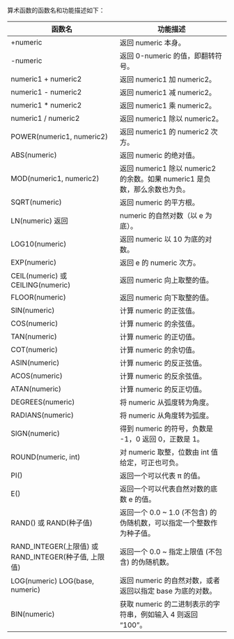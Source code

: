 算术函数的函数名和功能描述如下：

| 函数名	| 功能描述 |
| ----- | ----- |
| +numeric	| 返回 numeric 本身。 |
| -numeric	| 返回 0-numeric 的值，即翻转符号。 |
| numeric1 + numeric2	| 返回 numeric1 加 numeric2。|
| numeric1 - numeric2	 | 返回 numeric1 减 numeric2。|
| numeric1 * numeric2  | 返回 numeric1 乘 numeric2。|
| numeric1 / numeric2	 | 返回 numeric1 除以 numeric2。|
| POWER(numeric1, numeric2) |	返回 numeric1 的 numeric2 次方。|
| ABS(numeric)	| 返回 numeric 的绝对值。|
| MOD(numeric1, numeric2)	| 返回 numeric1 除以 numeric2 的余数。如果 numeric1 是负数，那么余数也为负。|
| SQRT(numeric)	| 返回 numeric 的平方根。|
| LN(numeric)	返回 | numeric 的自然对数（以 e 为底）。|
| LOG10(numeric) |	返回 numeric 以 10 为底的对数。|
| EXP(numeric)	| 返回 e 的 numeric 次方。|
| CEIL(numeric) 或 CEILING(numeric)	| 返回 numeric 向上取整的值。|
| FLOOR(numeric) |	返回 numeric 向下取整的值。|
| SIN(numeric)	| 计算 numeric 的正弦值。|
| COS(numeric) | 	计算 numeric 的余弦值。|
| TAN(numeric)	| 计算 numeric 的正切值。|
| COT(numeric)	| 计算 numeric 的余切值。|
| ASIN(numeric)	| 计算 numeric 的反正弦值。|
| ACOS(numeric)	| 计算 numeric 的反余弦值。|
| ATAN(numeric)	| 计算 numeric 的反正切值。|
| DEGREES(numeric)	| 将 numeric 从弧度转为角度。|
| RADIANS(numeric)	| 将 numeric 从角度转为弧度。|
| SIGN(numeric)	| 得到 numeric 的符号，负数是 -1，0 返回 0，正数是 1。|
| ROUND(numeric, int)	| 对 numeric 取整，位数由 int 值给定，可正也可负。|
| PI()	| 返回一个可以代表 π 的值。|
| E()	| 返回一个可以代表自然对数的底数 e 的值。|
| RAND() 或 RAND(种子值)	| 返回一个 0.0 ~ 1.0 (不包含) 的伪随机数，可以指定一个整数作为种子值。|
| RAND_INTEGER(上限值) 或 RAND_INTEGER(种子值, 上限值)	| 返回一个 0.0 ~ 指定上限值 (不包含) 的伪随机数。|
| LOG(numeric) LOG(base, numeric)	| 返回 numeric 的自然对数，或者返回以指定 base 为底的对数。|
| BIN(numeric)	| 获取 numeric 的二进制表示的字符串，例如输入 4 则返回 “100”。|
